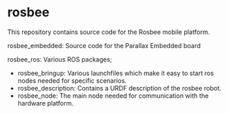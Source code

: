 # rosbee
This repository contains source code for the Rosbee mobile platform.

rosbee_embedded:
Source code for the Parallax Embedded board

rosbee_ros:
Various ROS packages;
- rosbee_bringup:
  Various launchfiles which make it easy to start ros nodes needed for specific scenarios.
- rosbee_description:
  Contains a URDF description of the rosbee robot.
- rosbee_node:
  The main node needed for communication with the hardware platform.
